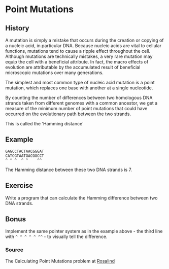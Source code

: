 # Point Mutations

## History

A mutation is simply a mistake that occurs during the creation or copying of a nucleic acid, in particular DNA. Because nucleic acids are vital to cellular functions, mutations tend to cause a ripple effect throughout the cell. Although mutations are technically mistakes, a very rare mutation may equip the cell with a beneficial attribute. In fact, the macro effects of evolution are attributable by the accumulated result of beneficial microscopic mutations over many generations.

The simplest and most common type of nucleic acid mutation is a point mutation, which replaces one base with another at a single nucleotide.

By counting the number of differences between two homologous DNA strands taken from different genomes with a common ancestor, we get a measure of the minimum number of point mutations that could have occurred on the evolutionary path between the two strands.

This is called the 'Hamming distance'

## Example

```
GAGCCTACTAACGGGAT
CATCGTAATGACGGCCT
^ ^ ^  ^ ^    ^^
```

The Hamming distance between these two DNA strands is 7.

## Exercise

Write a program that can calculate the Hamming difference between two DNA strands.

## Bonus

Implement the same pointer system as in the example above - the third line with `^ ^ ^ ^ ^ ^^` - to visually tell the difference.

### Source

The Calculating Point Mutations problem at [Rosalind](http://rosalind.info/problems/hamm/)
